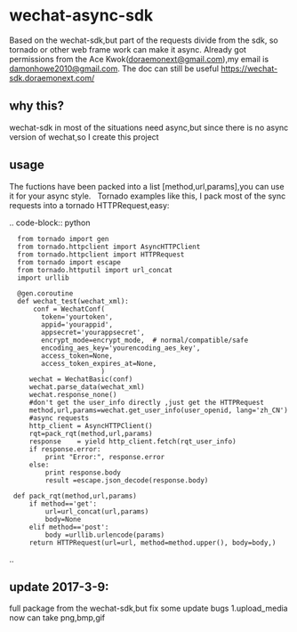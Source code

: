 # wechat-async-sdk
   Based on the wechat-sdk,but part of the requests divide from the sdk, so tornado or other web frame work can make it async.
   Already got permissions from the Ace Kwok(doraemonext@gmail.com),my email is damonhowe2010@gmail.com.
   The doc can still be useful https://wechat-sdk.doraemonext.com/
   
why this?
-----------
   wechat-sdk in most of the situations need async,but since there is no async version of wechat,so I create this project

usage
-----------
   The fuctions have been packed into a list [method,url,params],you can use it for your async style.
   Tornado examples like this, I pack  most of the sync requests into a tornado HTTPRequest,easy:

.. code-block:: python
   
      from tornado import gen
      from tornado.httpclient import AsyncHTTPClient
      from tornado.httpclient import HTTPRequest
      from tornado import escape
      from tornado.httputil import url_concat
      import urllib
      
      @gen.coroutine
      def wechat_test(wechat_xml):
          conf = WechatConf(
            token='yourtoken', 
            appid='yourappid',   
            appsecret='yourappsecret', 
            encrypt_mode=encrypt_mode,  # normal/compatible/safe
            encoding_aes_key='yourencoding_aes_key',
            access_token=None,
            access_token_expires_at=None,            
                           )
         wechat = WechatBasic(conf)
         wechat.parse_data(wechat_xml)
         wechat.response_none()
         #don't get the user_info directly ,just get the HTTPRequest
         method,url,params=wechat.get_user_info(user_openid, lang='zh_CN')
         #async requests
         http_client = AsyncHTTPClient()
         rqt=pack_rqt(method,url,params)
         response    = yield http_client.fetch(rqt_user_info)
         if response.error:
             print "Error:", response.error
         else:
             print response.body
             result =escape.json_decode(response.body)
             
     def pack_rqt(method,url,params)
         if method=='get':
             url=url_concat(url,params)
             body=None
         elif method=='post':
             body =urllib.urlencode(params)
         return HTTPRequest(url=url, method=method.upper(), body=body,)
..           
    
    
    
update 2017-3-9:
------------
  full package from the wechat-sdk,but fix some update bugs
  1.upload_media now can take png,bmp,gif
